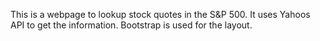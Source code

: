 This is a webpage to lookup stock quotes in the S&P 500.
It uses Yahoos API to get the information.
Bootstrap is used for the layout.